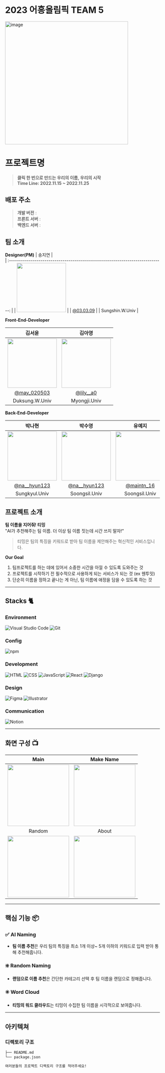 # 2023 어흥올림픽 TEAM 5

<div align="left">
<img width="400" alt="image" src="https://github.com/2023-AHEUNGTHON/Team_5/assets/110457233/71ff70cc-c0e7-406e-b1ce-73585542aa0a">

</div>

# 프로젝트명
> **클릭 한 번으로 만드는 우리의 이름, 우리의 시작** <br/>
> **Time Line: 2022.11.15 ~ 2022.11.25**

## 배포 주소

> **개발 버전** :  <br>
> **프론트 서버** : <br>
> **백엔드 서버** : <br>

## 팀 소개
**Designer(PM)**
|      송지연       |                                                                                           
| :------------------------------------------------------------------------------: |
|   <img width="160px" src="https://github.com/2023-AHEUNGTHON/Team_5/assets/110457233/959f2111-0efe-4a0a-b568-8144cd9bb0cf" > |
|   [@03.03.09](https://www.instagram.com/03.03.09/)   |
| Sungshin.W.Univ  |

**Front-End-Developer**

|      김서윤       |          김아영         |                                                                                           
| :------------------------------------------------------------------------------: | :---------------------------------------------------------------------------------------------------------------------------------------------------: |
|   <img width="160px" src="https://github.com/2023-AHEUNGTHON/Team_5/assets/110457233/5902702f-8bae-4039-9309-ea7973f9e7d5" > |             <img width="160px" src="https://github.com/2023-AHEUNGTHON/Team_5/assets/110457233/e9fefa06-c214-459d-99fc-6abc89285b64" >    |
|   [@may_020503](https://www.instagram.com/may_020503/)   |    [@lily__a0](https://www.instagram.com/lily__a0/)  |
| Duksung.W.Univ | Myongji.Univ |

**Back-End-Developer**


|      박나현      |          박수영         |          유예지         |          음상훈         |                                                                                                                   
| :------------------------------------------------------------------------------: | :---------------------------------------------------------------------------------------------------------------------------------------------------: |:---------------------------------------------------------------------------------------------------------------------------------------------------: |:---------------------------------------------------------------------------------------------------------------------------------------------------: |
|   <img width="160px" src="https://github.com/2023-AHEUNGTHON/Team_5/assets/110457233/c1f23cd7-bd93-4469-9933-62664bdd6dc8" > |             <img width="160px" src="https://github.com/2023-AHEUNGTHON/Team_1/assets/94633589/f7f60b7b-6a04-41e8-a38f-8cd619fd6e4a" >    |             <img width="160px" src="https://github.com/2023-AHEUNGTHON/Team_5/assets/110457233/920c13d8-69e9-4612-b1eb-387c7a42f1dd" >    |             <img width="160px" src="https://github.com/2023-AHEUNGTHON/Team_1/assets/94633589/f7f60b7b-6a04-41e8-a38f-8cd619fd6e4a" >    |
|   [@na__hyun123](https://www.instagram.com/na__hyun123/)   |    [@na__hyun123](https://www.instagram.com/na__hyun123/)  |    [@maintn_16](https://www.instagram.com/maintn_16/)  |    [@na__hyun123](https://www.instagram.com/na__hyun123/)  |
| Sungkyul.Univ | Soongsil.Univ | Soongsil.Univ | Hanyang.Univ(ERICA) |


## 프로젝트 소개

**팀 이름을 지어줘! 티밍** <br/>
"AI가 추천해주는 팀 이름. 더 이상 팀 이름 짓는데 시간 쓰지 말자!"
> 티밍은 팀의 특징을 키워드로 받아 팀 이름을 제안해주는 혁신적인 서비스입니다. <br/>

**Our Goal**
1. 팀프로젝트를 하는 데에 있어서 소중한 시간을 아낄 수 있도록 도와주는 것
2. 프로젝트를 시작하기 전 필수적으로 사용하게 되는 서비스가 되는 것 (ex 웬투밋)
3. 단순히 이름을 정하고 끝나는 게 아닌, 팀 이름에 애정을 담을 수 있도록 하는 것

---

## Stacks 🐈

### Environment
![Visual Studio Code](https://img.shields.io/badge/Visual%20Studio%20Code-007ACC?style=for-the-badge&logo=Visual%20Studio%20Code&logoColor=white)
![Git](https://img.shields.io/badge/Git-F05032?style=for-the-badge&logo=Git&logoColor=white)        

### Config
![npm](https://img.shields.io/badge/npm-CB3837?style=for-the-badge&logo=npm&logoColor=white)        

### Development
![HTML](https://img.shields.io/badge/html5-%23E34F26?style=for-the-badge&logo=html5&logoColor=white)
![CSS](https://img.shields.io/badge/css3-%231572B6?style=for-the-badge&logo=css3&logoColor=white)
![JavaScript](https://img.shields.io/badge/JavaScript-F7DF1E?style=for-the-badge&logo=Javascript&logoColor=white)
![React](https://img.shields.io/badge/React-20232A?style=for-the-badge&logo=react&logoColor=61DAFB)
![Django](https://img.shields.io/badge/django-%23092E20?style=for-the-badge&logo=django&logoColor=white)

### Design
![Figma](https://img.shields.io/badge/figma-%23F24E1E?style=for-the-badge&logo=figma&logoColor=white)
![Illustrator](https://img.shields.io/badge/adobeillustrator-%23FF9A00?style=for-the-badge&logo=adobeillustrator&logoColor=white)


### Communication
![Notion](https://img.shields.io/badge/Notion-000000?style=for-the-badge&logo=Notion&logoColor=white)

---
## 화면 구성 📺
| Main  |  Make Name   |
| :-------------------------------------------: | :------------: |
| <img width="200px" src="https://github.com/2023-AHEUNGTHON/Team_5/assets/110457233/315de42e-87be-4c71-ae12-01067f3820aa"> | <img width="200px" src="https://github.com/2023-AHEUNGTHON/Team_5/assets/110457233/eff39399-edd0-4469-aba2-2512b1a3c455"> |  
| Random   |  About   |  
| <img width="200px" src="https://github.com/2023-AHEUNGTHON/Team_5/assets/110457233/d681b46e-e681-4c08-ac6e-257718d0c661"> | <img width="200px" src="https://github.com/2023-AHEUNGTHON/Team_5/assets/110457233/54e85d64-11fd-4142-adab-9af91a67c3df"> |

---
## 핵심 기능 📦

### ✅ AI Naming
- **팀 이름 추천**은 우리 팀의 특징을 최소 1개 이상~ 5개 이하의 키워드로 입력 받아 통해 추천해줍니다.

### ❇️ Random Naming
- **랜덤으로 이름 추천**은 간단한 카테고리 선택 후 팀 이름을 랜덤으로 정해줍니다.

### ✳️ Word Cloud
- **티밍의 워드 클라우드**는 티밍이 수집한 팀 이름을 시각적으로 보여줍니다. 

---
## 아키텍쳐


### 디렉토리 구조
```bash
├── README.md
└── package.json

여러분들의 프로젝트 디렉토리 구조를 적어주세요!

```
